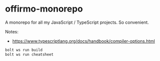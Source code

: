 # offirmo-monorepo
A monorepo for all my JavaScript / TypeScript projects. So convenient.


Notes:
* https://www.typescriptlang.org/docs/handbook/compiler-options.html

```bash
bolt ws run build
bolt ws run cheatsheet

```
